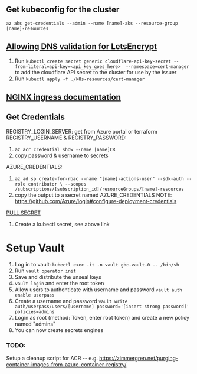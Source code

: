 ## Get kubeconfig for the cluster
`az aks get-credentials --admin --name [name]-aks --resource-group [name]-resources`

## [Allowing DNS validation for LetsEncrypt](https://cert-manager.io/docs/tutorials/acme/dns-validation/)
1) Run `kubectl create secret generic cloudflare-api-key-secret --from-literal=api-key=<api_key_goes_here>  --namespace=cert-manager` to add the cloudflare API secret to the cluster for use by the issuer
2) Run `kubectl apply -f ./k8s-resources/cert-manager`

## [NGINX ingress documentation](https://github.com/bitnami/charts/tree/master/bitnami/nginx-ingress-controller)

## Get Credentials
REGISTRY_LOGIN_SERVER: get from Azure portal or terraform
REGISTRY_USERNAME & REGISTRY_PASSWORD:
1) `az acr credential show --name [name]CR`
2) copy password & username to secrets
   
AZURE_CREDENTIALS:
1) `az ad sp create-for-rbac --name "[name]-actions-user" --sdk-auth --role contributor \
   --scopes /subscriptions/[subscription_id]/resourceGroups/[name]-resources
   `
2) copy the output to a secret named AZURE_CREDENTIALS
  NOTE: https://github.com/Azure/login#configure-deployment-credentials

[PULL SECRET](https://docs.microsoft.com/en-us/azure/container-registry/container-registry-auth-kubernetes#create-an-image-pull-secret)
1) Create a kubectl secret, see above link

# Setup Vault
1) Log in to vault: `kubectl exec -it -n vault gbc-vault-0 -- /bin/sh`
2) Run `vault operator init`
3) Save and distribute the unseal keys
4) `vault login` and enter the root token
5) Allow users to authenticate with username and password `vault auth enable userpass`
6) Create a username and password `vault write auth/userpass/users/[username] password='[insert strong password]' policies=admins`
7) Login as root (method: Token, enter root token) and create a new policy named "admins"
8) You can now create secrets engines



### TODO: 
Setup a cleanup script for ACR -- e.g. https://zimmergren.net/purging-container-images-from-azure-container-registry/
